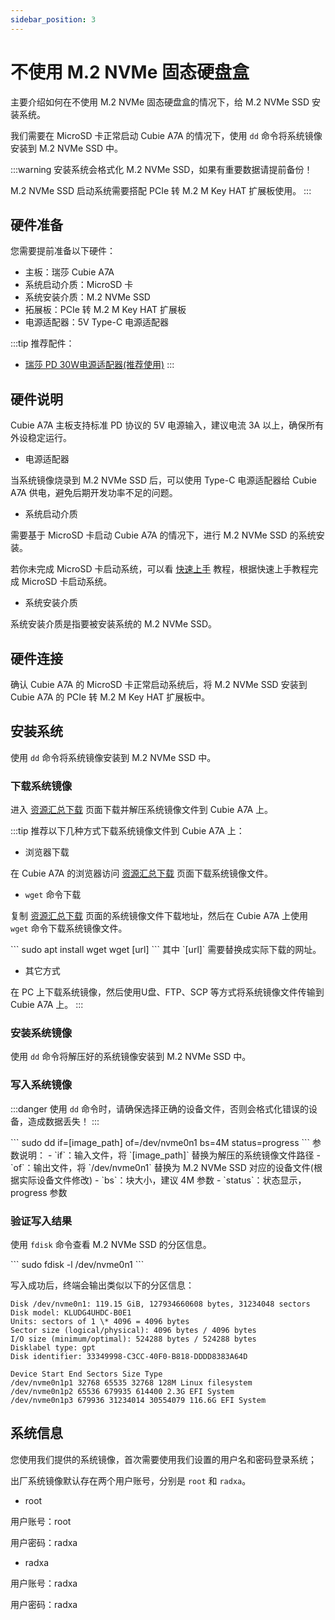 ```yaml
---
sidebar_position: 3
---
```


# 不使用 M.2 NVMe 固态硬盘盒

主要介绍如何在不使用 M.2 NVMe 固态硬盘盒的情况下，给 M.2 NVMe SSD 安装系统。

我们需要在 MicroSD 卡正常启动 Cubie A7A 的情况下，使用 `dd` 命令将系统镜像安装到 M.2 NVMe SSD 中。

:::warning
安装系统会格式化 M.2 NVMe SSD，如果有重要数据请提前备份！

M.2 NVMe SSD 启动系统需要搭配 PCIe 转 M.2 M Key HAT 扩展板使用。
:::

## 硬件准备

您需要提前准备以下硬件：

- 主板：瑞莎 Cubie A7A
- 系统启动介质：MicroSD 卡
- 系统安装介质：M.2 NVMe SSD
- 拓展板：PCIe 转 M.2 M Key HAT 扩展板
- 电源适配器：5V Type-C 电源适配器

:::tip
推荐配件：

- [瑞莎 PD 30W电源适配器(推荐使用)](https://radxa.com/products/accessories/power-pd-30w)
  :::

## 硬件说明

Cubie A7A 主板支持标准 PD 协议的 5V 电源输入，建议电流 3A 以上，确保所有外设稳定运行。

- 电源适配器

当系统镜像烧录到 M.2 NVMe SSD 后，可以使用 Type-C 电源适配器给 Cubie A7A 供电，避免后期开发功率不足的问题。

- 系统启动介质

需要基于 MicroSD 卡启动 Cubie A7A 的情况下，进行 M.2 NVMe SSD 的系统安装。

若你未完成 MicroSD 卡启动系统，可以看 [快速上手](../../quickly_start) 教程，根据快速上手教程完成 MicroSD 卡启动系统。

- 系统安装介质

系统安装介质是指要被安装系统的 M.2 NVMe SSD。

## 硬件连接

确认 Cubie A7A 的 MicroSD 卡正常启动系统后，将 M.2 NVMe SSD 安装到 Cubie A7A 的 PCIe 转 M.2 M Key HAT 扩展板中。

## 安装系统

使用 `dd` 命令将系统镜像安装到 M.2 NVMe SSD 中。

### 下载系统镜像

进入 [资源汇总下载](../../../download) 页面下载并解压系统镜像文件到 Cubie A7A 上。

:::tip
推荐以下几种方式下载系统镜像文件到 Cubie A7A 上：

- 浏览器下载

在 Cubie A7A 的浏览器访问 [资源汇总下载](../../../download) 页面下载系统镜像文件。

- `wget` 命令下载

复制 [资源汇总下载](../../../download) 页面的系统镜像文件下载地址，然后在 Cubie A7A 上使用 `wget` 命令下载系统镜像文件。

<NewCodeBlock tip="radxa@cubie-a7a$" type="device">
```
sudo apt install wget
wget [url]
```
</NewCodeBlock>
其中 `[url]` 需要替换成实际下载的网址。

- 其它方式

在 PC 上下载系统镜像，然后使用U盘、FTP、SCP 等方式将系统镜像文件传输到 Cubie A7A 上。
:::

### 安装系统镜像

使用 `dd` 命令将解压好的系统镜像安装到 M.2 NVMe SSD 中。

### 写入系统镜像

:::danger
使用 `dd` 命令时，请确保选择正确的设备文件，否则会格式化错误的设备，造成数据丢失！
:::

<NewCodeBlock tip="radxa@cubie-a7a$" type="device">
```
sudo dd if=[image_path] of=/dev/nvme0n1 bs=4M status=progress
```
</NewCodeBlock>
参数说明：
- `if`：输入文件，将 `[image_path]` 替换为解压的系统镜像文件路径
- `of`：输出文件，将 `/dev/nvme0n1` 替换为 M.2 NVMe SSD 对应的设备文件(根据实际设备文件修改)
- `bs`：块大小，建议 4M 参数
- `status`：状态显示，progress 参数

### 验证写入结果

使用 `fdisk` 命令查看 M.2 NVMe SSD 的分区信息。

<NewCodeBlock tip="radxa@cubie-a7a$" type="device">
```
sudo fdisk -l /dev/nvme0n1
```
</NewCodeBlock>

写入成功后，终端会输出类似以下的分区信息：

```
Disk /dev/nvme0n1: 119.15 GiB, 127934660608 bytes, 31234048 sectors
Disk model: KLUDG4UHDC-B0E1
Units: sectors of 1 \* 4096 = 4096 bytes
Sector size (logical/physical): 4096 bytes / 4096 bytes
I/O size (minimum/optimal): 524288 bytes / 524288 bytes
Disklabel type: gpt
Disk identifier: 33349998-C3CC-40F0-B818-DDDD8383A64D

Device Start End Sectors Size Type
/dev/nvme0n1p1 32768 65535 32768 128M Linux filesystem
/dev/nvme0n1p2 65536 679935 614400 2.3G EFI System
/dev/nvme0n1p3 679936 31234014 30554079 116.6G EFI System
```

## 系统信息

您使用我们提供的系统镜像，首次需要使用我们设置的用户名和密码登录系统；

出厂系统镜像默认存在两个用户账号，分别是 `root` 和 `radxa`。

- root

用户账号：root

用户密码：radxa

- radxa

用户账号：radxa

用户密码：radxa
